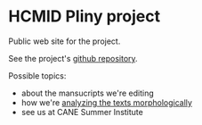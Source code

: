 # HCMID Pliny project

Public web site for the project.

See the project's [github repository](https://github.com/HCMID/plinius).


Possible topics:

-  about the mansucripts we're editing
-  how we're [analyzing the texts morphologically](morphology)
-  see us at CANE Summer Institute